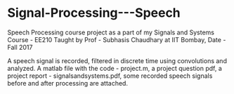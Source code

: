 # Signal-Processing---Speech
Speech Processing course project as a part of my Signals and Systems Course - EE210
Taught by Prof - Subhasis Chaudhary at IIT Bombay, Date - Fall 2017

A speech signal is recorded, filtered in discrete time using convolutions and analyzed. 
A matlab file with the code - project.m, a project question pdf, a project report - signalsandsystems.pdf, 
some recorded speech signals before and after processing are attached.

